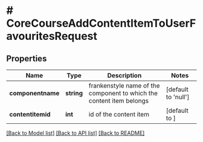# # CoreCourseAddContentItemToUserFavouritesRequest

## Properties

Name | Type | Description | Notes
------------ | ------------- | ------------- | -------------
**componentname** | **string** | frankenstyle name of the component to which the content item belongs | [default to 'null']
**contentitemid** | **int** | id of the content item | [default to ]

[[Back to Model list]](../../README.md#models) [[Back to API list]](../../README.md#endpoints) [[Back to README]](../../README.md)
